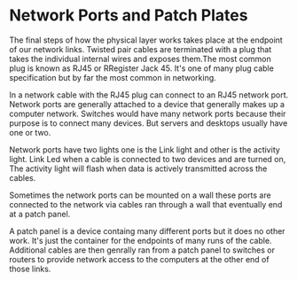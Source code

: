 # Network Ports and Patch Plates

The final steps of how the physical layer works takes place at the endpoint of our network links. Twisted pair cables are terminated with a plug that takes the individual internal wires and exposes them.The most common plug is known as RJ45 or RRegister Jack 45. It's one of many plug cable specification but by far the most common in networking. 

In a network cable with the RJ45 plug can connect to an RJ45 network port. Network ports are generally attached to a device that generally makes up a computer network. Switches would have many network ports because their purpose is to connect many devices. But servers and desktops usually have one or two. 

Network ports have two lights one is the Link light and other is the activity light. 
Link Led when a cable is connected to two devices and are turned on,
The activity light will flash when data is actively transmitted across the cables.

Sometimes the network ports can be mounted on a wall these ports are connected to the network via cables ran through a wall that eventually end at a patch panel. 

A patch panel is a device containg many different ports but it does no other work. It's just the container for the endpoints of many runs of the cable. Additional cables are then genrally ran from a patch panel to switches or routers to provide network access to the computers at the other end of those links.
